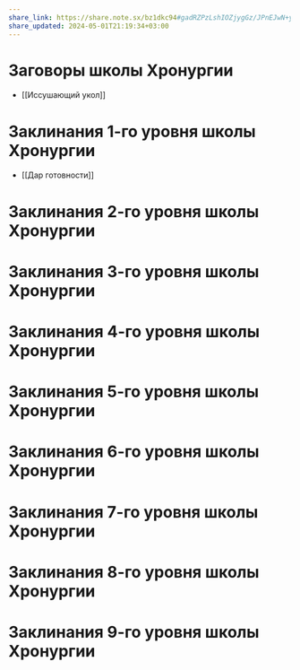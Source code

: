 ```yaml
---
share_link: https://share.note.sx/bz1dkc94#gadRZPzLshIOZjygGz/JPnEJwN+yiz/MnkujMaTFJ1I
share_updated: 2024-05-01T21:19:34+03:00
---
```


# Заговоры школы Хронургии
- [[Иссушающий укол]]
# Заклинания 1-го уровня школы Хронургии
- [[Дар готовности]]
# Заклинания 2-го уровня школы Хронургии
# Заклинания 3-го уровня школы Хронургии
# Заклинания 4-го уровня школы Хронургии
# Заклинания 5-го уровня школы Хронургии
# Заклинания 6-го уровня школы Хронургии
# Заклинания 7-го уровня школы Хронургии
# Заклинания 8-го уровня школы Хронургии
# Заклинания 9-го уровня школы Хронургии
